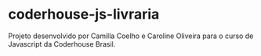 # coderhouse-js-livraria
Projeto desenvolvido por Camilla Coelho e Caroline Oliveira para o curso de Javascript da Coderhouse Brasil.
